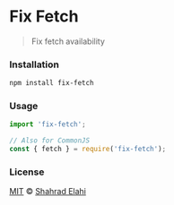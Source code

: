 # Fix Fetch

> Fix fetch availability

### Installation

```bash
npm install fix-fetch
```

### Usage

```typescript
import 'fix-fetch';

// Also for CommonJS
const { fetch } = require('fix-fetch');
```

### License

[MIT](LICENSE) © [Shahrad Elahi](https://github.com/shahradelahi)
